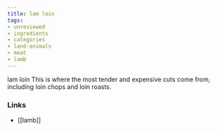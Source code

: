 ```yaml
---
title: lam loin
tags:
- unreviewed
- ingredients
- categories
- land-animals
- meat
- lamb
---
```

lam loin This is where the most tender and expensive cuts come from, including loin chops and loin roasts.

### Links

* [[lamb]]
